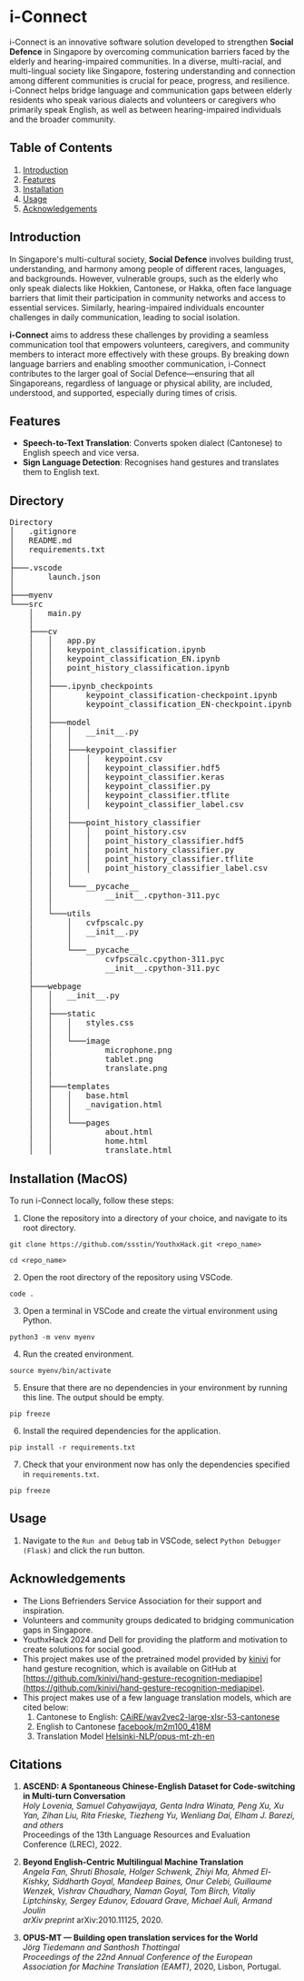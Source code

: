 # i-Connect

i-Connect is an innovative software solution developed to strengthen **Social Defence** in Singapore by overcoming communication barriers faced by the elderly and hearing-impaired communities. In a diverse, multi-racial, and multi-lingual society like Singapore, fostering understanding and connection among different communities is crucial for peace, progress, and resilience. i-Connect helps bridge language and communication gaps between elderly residents who speak various dialects and volunteers or caregivers who primarily speak English, as well as between hearing-impaired individuals and the broader community.

## Table of Contents
1. [Introduction](#introduction)
2. [Features](#features)
3. [Installation](#installation)
4. [Usage](#usage)
5. [Acknowledgements](#acknowledgements)

## Introduction

In Singapore's multi-cultural society, **Social Defence** involves building trust, understanding, and harmony among people of different races, languages, and backgrounds. However, vulnerable groups, such as the elderly who only speak dialects like Hokkien, Cantonese, or Hakka, often face language barriers that limit their participation in community networks and access to essential services. Similarly, hearing-impaired individuals encounter challenges in daily communication, leading to social isolation.

**i-Connect** aims to address these challenges by providing a seamless communication tool that empowers volunteers, caregivers, and community members to interact more effectively with these groups. By breaking down language barriers and enabling smoother communication, i-Connect contributes to the larger goal of Social Defence—ensuring that all Singaporeans, regardless of language or physical ability, are included, understood, and supported, especially during times of crisis.

## Features

- **Speech-to-Text Translation**: Converts spoken dialect (Cantonese) to English speech and vice versa.
- **Sign Language Detection**: Recognises hand gestures and translates them to English text.

## Directory
<pre>
Directory
│   .gitignore
│   README.md
│   requirements.txt
│   
├───.vscode
│       launch.json
│       
├───myenv
└───src
    │   main.py
    │   
    ├───cv
    │   │   app.py
    │   │   keypoint_classification.ipynb
    │   │   keypoint_classification_EN.ipynb
    │   │   point_history_classification.ipynb
    │   │   
    │   ├───.ipynb_checkpoints
    │   │       keypoint_classification-checkpoint.ipynb
    │   │       keypoint_classification_EN-checkpoint.ipynb
    │   │       
    │   ├───model
    │   │   │   __init__.py
    │   │   │   
    │   │   ├───keypoint_classifier
    │   │   │   │   keypoint.csv
    │   │   │   │   keypoint_classifier.hdf5
    │   │   │   │   keypoint_classifier.keras
    │   │   │   │   keypoint_classifier.py
    │   │   │   │   keypoint_classifier.tflite
    │   │   │   │   keypoint_classifier_label.csv
    │   │   │           
    │   │   ├───point_history_classifier
    │   │   │   │   point_history.csv
    │   │   │   │   point_history_classifier.hdf5
    │   │   │   │   point_history_classifier.py
    │   │   │   │   point_history_classifier.tflite
    │   │   │   │   point_history_classifier_label.csv
    │   │   │   
    │   │   └───__pycache__
    │   │           __init__.cpython-311.pyc
    │   │           
    │   └───utils
    │       │   cvfpscalc.py
    │       │   __init__.py
    │       │   
    │       └───__pycache__
    │               cvfpscalc.cpython-311.pyc
    │               __init__.cpython-311.pyc
    │               
    ├───webpage
    │   │   __init__.py
    │   │   
    │   ├───static
    │   │   │   styles.css
    │   │   │   
    │   │   └───image
    │   │           microphone.png
    │   │           tablet.png
    │   │           translate.png
    │   │           
    │   ├───templates
    │   │   │   base.html
    │   │   │   _navigation.html
    │   │   │   
    │   │   └───pages
    │   │           about.html
    │   │           home.html
    │   │           translate.html
</pre>
## Installation (MacOS)

To run i-Connect locally, follow these steps:

1. Clone the repository into a directory of your choice, and navigate to its root directory.
```ssh
git clone https://github.com/ssstin/YouthxHack.git <repo_name>
```
```ssh
cd <repo_name>
```

2. Open the root directory of the repository using VSCode.
```ssh
code .
```

3. Open a terminal in VSCode and create the virtual environment using Python.

```ssh
python3 -m venv myenv
```

4. Run the created environment.
```ssh
source myenv/bin/activate
```

5. Ensure that there are no dependencies in your environment by running this line. The output should be empty.
```ssh
pip freeze
```

6. Install the required dependencies for the application.
```ssh
pip install -r requirements.txt
```

7. Check that your environment now has only the dependencies specified in `requirements.txt`.
```ssh
pip freeze
```

## Usage 

1. Navigate to the `Run and Debug` tab in VSCode, select `Python Debugger (Flask)` and click the run button.

## Acknowledgements

- The Lions Befrienders Service Association for their support and inspiration.
- Volunteers and community groups dedicated to bridging communication gaps in Singapore.
- YouthxHack 2024 and Dell for providing the platform and motivation to create solutions for social good.
- This project makes use of the pretrained model provided by [kinivi](https://github.com/kinivi) for hand gesture recognition, which is available on GitHub at [https://github.com/kinivi/hand-gesture-recognition-mediapipe](https://github.com/kinivi/hand-gesture-recognition-mediapipe).
- This project makes use of a few language translation models, which are cited below:
    1. Cantonese to English: [CAiRE/wav2vec2-large-xlsr-53-cantonese](https://huggingface.co/CAiRE/wav2vec2-large-xlsr-53-cantonese)
    2. English to Cantonese [facebook/m2m100_418M](https://huggingface.co/facebook/m2m100_418M)
    3. Translation Model [Helsinki-NLP/opus-mt-zh-en](https://huggingface.co/Helsinki-NLP/opus-mt-zh-en)


## Citations
1. **ASCEND: A Spontaneous Chinese-English Dataset for Code-switching in Multi-turn Conversation**  
*Holy Lovenia, Samuel Cahyawijaya, Genta Indra Winata, Peng Xu, Xu Yan, Zihan Liu, Rita Frieske, Tiezheng Yu, Wenliang Dai, Elham J. Barezi, and others*  
Proceedings of the 13th Language Resources and Evaluation Conference (LREC), 2022.

2. **Beyond English-Centric Multilingual Machine Translation**  
*Angela Fan, Shruti Bhosale, Holger Schwenk, Zhiyi Ma, Ahmed El-Kishky, Siddharth Goyal, Mandeep Baines, Onur Celebi, Guillaume Wenzek, Vishrav Chaudhary, Naman Goyal, Tom Birch, Vitaliy Liptchinsky, Sergey Edunov, Edouard Grave, Michael Auli, Armand Joulin*  
*arXiv preprint* arXiv:2010.11125, 2020.

3. **OPUS-MT — Building open translation services for the World**  
*Jörg Tiedemann and Santhosh Thottingal*  
*Proceedings of the 22nd Annual Conference of the European Association for Machine Translation (EAMT)*, 2020, Lisbon, Portugal.

